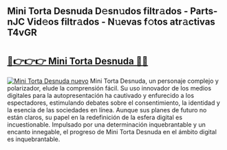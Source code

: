 ## Mini Torta Desnuda D𝚎sn𝚞dos filtr𝚊dos - Parts-nJC Vid𝚎os filtr𝚊dos - N𝚞evas f𝚘tos atr𝚊ctivas T4vGR

# <h2><a href="http://mbc11t.tromn.icu/?c=Mini+Torta+Desnuda">🔗👉👉👉 Mini Torta Desnuda 🔗🔗</a></h2>

[![Mini Torta Desnuda nuevo](https://i.imgur.com/pEAQMta.gif)](http://mbc11t.tromn.icu/?c=Mini+Torta+Desnuda)
Mini Torta Desnuda, un personaje complejo y polarizador, elude la comprensión fácil. Su uso innovador de los medios digitales para la autopresentación ha cautivado y enfurecido a los espectadores, estimulando debates sobre el consentimiento, la identidad y la esencia de las sociedades en línea. Aunque sus planes de futuro no están claros, su papel en la redefinición de la esfera digital es incuestionable. Impulsado por una determinación inquebrantable y un encanto innegable, el progreso de Mini Torta Desnuda en el ámbito digital es inquebrantable.
